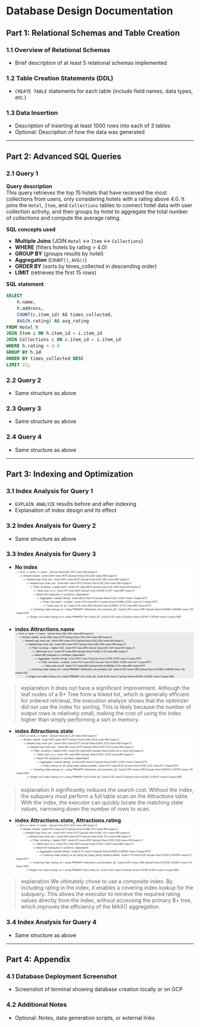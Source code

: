 # Database Design Documentation

## Part 1: Relational Schemas and Table Creation

### 1.1 Overview of Relational Schemas
- Brief description of at least 5 relational schemas implemented

### 1.2 Table Creation Statements (DDL)
- `CREATE TABLE` statements for each table (include field names, data types, etc.)

### 1.3 Data Insertion
- Description of inserting at least 1000 rows into each of 3 tables
- Optional: Description of how the data was generated

---

## Part 2: Advanced SQL Queries

### 2.1 Query 1
**Query description**  
This query retrieves the top 15 hotels that have received the most collections from users, only considering hotels with a rating above 4.0. It joins the `Hotel`, `Item`, and `Collections` tables to connect hotel data with user collection activity, and then groups by hotel to aggregate the total number of collections and compute the average rating.

**SQL concepts used**  
- **Multiple Joins** (JOIN `Hotel` ↔ `Item` ↔ `Collections`)  
- **WHERE** (filters hotels by rating > 4.0)  
- **GROUP BY** (groups results by hotel)  
- **Aggregation** (`COUNT()`, `AVG()`)  
- **ORDER BY** (sorts by times_collected in descending order)  
- **LIMIT** (retrieves the first 15 rows)

**SQL statement**  
```sql
SELECT 
    h.name, 
    h.address,
    COUNT(c.item_id) AS times_collected,
    AVG(h.rating) AS avg_rating
FROM Hotel h
JOIN Item i ON h.item_id = i.item_id
JOIN Collections c ON c.item_id = i.item_id
WHERE h.rating > 4.0
GROUP BY h.id
ORDER BY times_collected DESC
LIMIT 15;
```


### 2.2 Query 2
- Same structure as above

### 2.3 Query 3
- Same structure as above

### 2.4 Query 4
- Same structure as above

---

## Part 3: Indexing and Optimization

### 3.1 Index Analysis for Query 1
- `EXPLAIN ANALYZE` results before and after indexing
- Explanation of index design and its effect

### 3.2 Index Analysis for Query 2
- Same structure as above

### 3.3 Index Analysis for Query 3
- **No index**
![URM](./imgs/Database_Design/index3_1.png)

- **index Attractions.name**
![URM](./imgs/Database_Design/index3_2.png)
> explanation
It does not have a significant improvement. Although the leaf nodes of a B+ Tree form a linked list, which is generally efficient for ordered retrieval, the execution analyze shows that the optimizer did not use the index for sorting. This is likely because the number of output rows is relatively small, making the cost of using the index higher than simply performing a sort in memory.

- **index Attractions.state**
![URM](./imgs/Database_Design/index3_3.png)
> explanation
It significantly reduces the search cost. Without the index, the subquery must perform a full table scan on the Attractions table. With the index, the executor can quickly locate the matching state values, narrowing down the number of rows to scan.

- **index Attractions.state, Attractions.rating**
![URM](./imgs/Database_Design/index3_4.png)
> explanation
We ultimately chose to use a composite index. By including rating in the index, it enables a covering index lookup for the subquery. This allows the executor to retrieve the required rating values directly from the index, without accessing the primary B+ tree, which improves the efficiency of the MAX() aggregation.

### 3.4 Index Analysis for Query 4
- Same structure as above

---

## Part 4: Appendix

### 4.1 Database Deployment Screenshot
- Screenshot of terminal showing database creation locally or on GCP

### 4.2 Additional Notes
- Optional: Notes, data generation scripts, or external links

